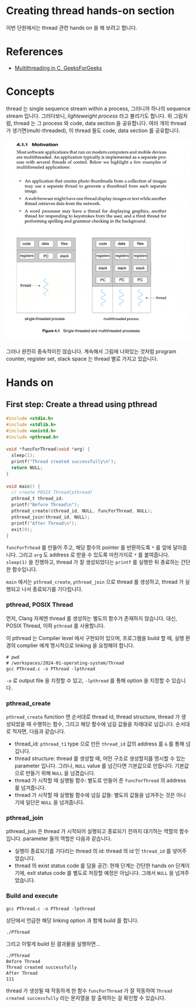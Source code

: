 # Creating thread hands-on section
이번 단원에서는 thread 관련 hands on 을 해 보려고 합니다. 

# References
- [Multithreading in C, GeeksForGeeks](https://www.geeksforgeeks.org/multithreading-in-c/)

# Concepts
thread 는 single sequence stream within a process, 그러니까 하나의 sequence stream 입니다. 그러다보니, _lighteweight process_ 라고 불리기도 합니다. 위 그림처럼, thread 는 그 process 와 code, data section 을 공유합니다. 여러 개의 thread 가 생기면(multi-threaded), 이 thread 들도 code, data section 를 공유합니다. 

![structure of thread, Operating System Concepts 10th edition](./assets/thread-0-structure-of-thread.png)

그러나 완전히 종속적이진 않습니다. 계속해서 그림에 나와있는 것처럼 program counter, register set, stack space 는 thread 별로 가지고 있습니다.

# Hands on
## First step: Create a thread using pthread
```c
#include <stdio.h>
#include <stdlib.h>
#include <unistd.h>
#include <pthread.h>

void *funcForThread(void *arg) {
  sleep(1);
  printf("Thread created successfully\n");
  return NULL;
}

void main() {
  // create POSIX Thread(pthread)
  pthread_t thread_id;
  printf("Before Thread\n");
  pthread_create(&thread_id, NULL, funcForThread, NULL);
  pthread_join(thread_id, NULL);
  printf("After Thread\n");
  exit(0);
}
```
`funcForTrhead` 를 만들어 주고, 해당 함수의 pointer 를 반환하도록 `*` 를 앞에 달아줍니다. 그리고 `arg` 도 address 로 받을 수 있도록 마찬가지로 `*` 를 붙여줍니다. `sleep(1)` 을 진행하고, thread 가 잘 생성되었다는 `printf` 를 실행한 뒤 종료하는 간단한 함수입니다. 

`main` 에서는 `pthread_create`, `pthread_join` 으로 thread 를 생성하고, thread 가 실행되고 나서 종료되기를 기다립니다. 

### pthread, POSIX Thread
먼저, Clang 자체엔 thread 를 생성하는 별도의 함수가 존재하지 않습니다. 대신, POSIX Thread, 이하 `pthread` 를 사용합니다. 

이 pthread 는 Compiler level 에서 구현되어 있으며, 프로그램을 build 할 때, 실행 환경의 complier 에게 명시적으로 linking 을 요청해야 합니다. 
```shell
# pwd
# /workspaces/2024-01-operating-system/Thread
gcc PThread.c -o PThread -lpthread
```
`-o` 로 output file 을 지정할 수 있고, `-lpthread` 를 통해 option 을 지정할 수 있습니다.

### pthread_create
`pthread_create` function 엔 순서대로 thread id, thread structure, thread 가 생성되었을 때 수행하는 함수, 그리고 해당 함수에 넘길 값들을 차례대로 넘깁니다. 순서대로 적자면, 다음과 같습니다. 

- thread_id: `pthread_t1` type 으로 만든 `thread_id` 값의 address 를 `&` 를 통해 넘깁니다.
- thread structure: thread 를 생성할 때, 어떤 구조로 생성할지를 명시할 수 있는 parameter 입니다. 그러나, `NULL` value 를 넘긴다면 기본값으로 만듭니다. 기본값으로 만들기 위해 `NULL` 을 넘겼습니다. 
- thread 가 시작할 때 실행될 함수: 별도로 만들어 준 `funcForThread` 의 address 를 넘겨줍니다. 
- thread 가 시작할 때 실행될 함수에 넘길 값들: 별도의 값들을 넘겨주는 것은 아니기에 일단은 `NULL` 을 넘겨줍니다. 

### pthread_join
pthread_join 은 thread 가 시작되어 실행되고 종료되기 전까지 대기하는 역할의 함수입니다. parameter 들의 역할은 다음과 같습니다.

- 실행이 종료되기를 기다리는 thread 의 id: thread 의 id 인 `thread_id` 를 넣어주었습니다. 
- thread 의 exist status code 를 담을 공간: 현재 단계는 간단한 hands on 단계이기에, exit status code 를 별도로 저장할 예정은 아닙니다. 그래서 `NULL` 을 넘겨주었습니다. 

### Build and execute
```shell
gcc PThread.c -o PThread -lpthread
```
상단에서 언급한 해당 linking option 과 함께 build 를 합니다.

```shell
./PThread
```
그리고 이렇게 build 된 결과물을 실행하면...

```shell
./PThread
Before Thread
Thread created successfully
After Thread
111
```
thread 가 생성될 때 작동하게 한 함수 `funcForThread` 가 잘 작동하여 `Thread created successfully` 라는 문자열을 잘 출력하는 걸 확인할 수 있습니다. 
